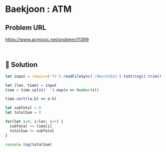 # Baekjoon : ATM

## Problem URL
https://www.acmicpc.net/problem/11399

<br/>

## 🚩 Solution
```js
let input = require('fs').readFileSync('/dev/stdin').toString().trim().split('\n')

let [len, time] = input
time = time.split(' ').map(x => Number(x))

time.sort((a,b) => a-b)

let subTotal = 0
let totalSum = 0

for(let i=0; i<len; i++) {
  subTotal += time[i]
  totalSum += subTotal
}

console.log(totalSum)
```
